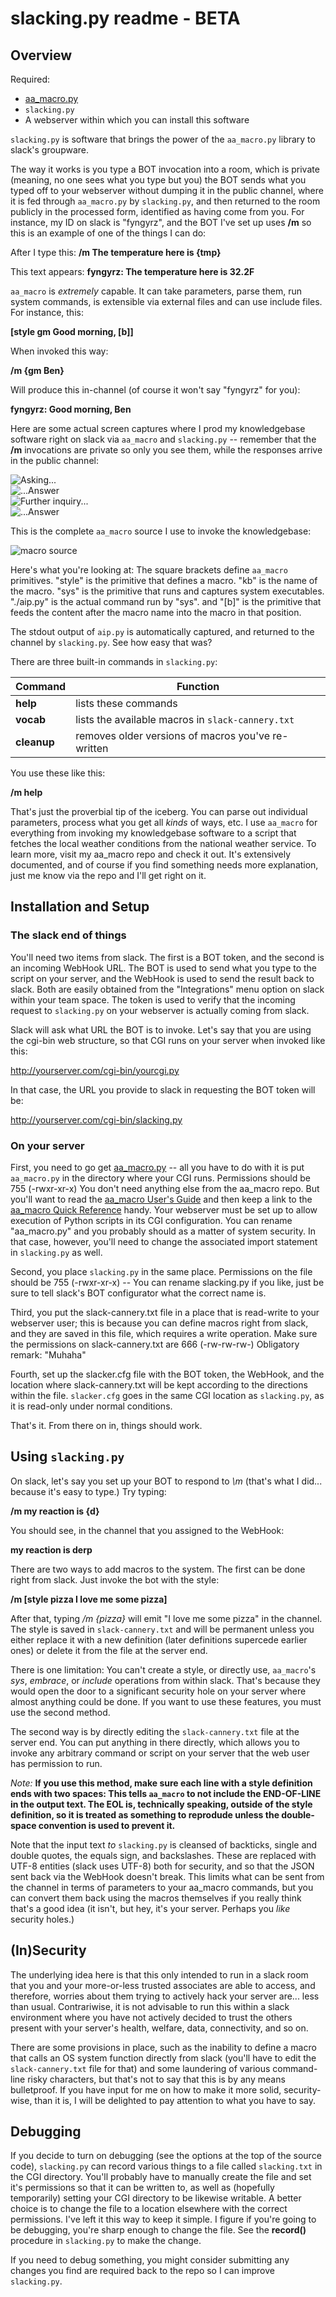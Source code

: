# slacking.py readme - BETA

## Overview

Required:

* [aa\_macro.py](https://github.com/fyngyrz/aa_macro)
* `slacking.py`
* A webserver within which you can install this software

`slacking.py` is software that brings the power of the `aa_macro.py`
library to slack's groupware.

The way it works is you type a BOT invocation into a room, which is
private \(meaning, no one sees what you type but you\) the BOT sends what
you typed off to your webserver without dumping it in the public
channel, where it is fed through `aa_macro.py` by `slacking.py`, and then
returned to the room publicly in the processed form, identified as
having come from you. For instance, my ID on slack is "fyngyrz", and the
BOT I've set up uses **/m** so this is an example of one of the things I can do:

After I type this: **/m The temperature here is {tmp}**

This text appears: **fyngyrz: The temperature here is 32.2F**

`aa_macro` is _extremely_ capable. It can take parameters, parse them,
run system commands, is extensible via external files and can use
include files. For instance, this:

**[style gm Good morning, [b]]**

When invoked this way:

**/m {gm Ben}**

Will produce this in-channel \(of course it won't say "fyngyrz" for you\):

**fyngyrz: Good morning, Ben**

Here are some actual screen captures where I prod my knowledgebase
software right on slack via `aa_macro` and `slacking.py` -- remember
that the **/m** invocations are private so only you see them, while the
responses arrive in the public channel:

![Asking...](http://fyngyrz.com/images/d1.png)  
![...Answer](http://fyngyrz.com/images/d2.png)  
![Further inquiry...](http://fyngyrz.com/images/d3.png)  
![...Answer](http://fyngyrz.com/images/d4.png)  

This is the complete `aa_macro` source I use to invoke the knowledgebase:

![macro source](http://fyngyrz.com/images/d5.png)  

Here's what you're looking at: The square brackets define `aa_macro`
primitives. "style" is the primitive that defines a macro. "kb" is the
name of the macro. "sys" is the primitive that runs and captures system
executables. "./aip.py" is the actual command run by "sys". and "[b]" is
the primitive that feeds the content after the macro name into the macro
in that position.

The stdout output of `aip.py` is automatically captured, and returned to
the channel by `slacking.py`. See how easy that was?

There are three built-in commands in `slacking.py`:

Command | Function
------- | --------
**help** | lists these commands  
**vocab** | lists the available macros in `slack-cannery.txt`  
**cleanup** | removes older versions of macros you've re-written  

You use these like this:

**/m help**

That's just the proverbial tip of the iceberg. You can parse out
individual parameters, process what you get all *kinds* of ways, etc. I
use `aa_macro` for everything from invoking my knowledgebase software to
a script that fetches the local weather conditions from the national
weather service. To learn more, visit my aa_macro repo and check it out.
It's extensively documented, and of course if you find something needs
more explanation, just me know via the repo and I'll get right on it.

## Installation and Setup

### The slack end of things

You'll need two items from slack. The first is a BOT token, and the
second is an incoming WebHook URL. The BOT is used to send what you type
to the script on your server, and the WebHook is used to send the result
back to slack. Both are easily obtained from the "Integrations" menu
option on slack within your team space. The token is used to verify that
the incoming request to `slacking.py` on your webserver is actually
coming from slack.

Slack will ask what URL the BOT is to invoke. Let's say that you are
using the cgi-bin web structure, so that CGI runs on your server when
invoked like this:

http://yourserver.com/cgi-bin/yourcgi.py

In that case, the URL you provide to slack in requesting the BOT token
will be:

http://yourserver.com/cgi-bin/slacking.py

### On your server

First, you need to go get [aa_macro.py](https://github.com/fyngyrz/aa_macro) -- all
you have to do with it is put `aa_macro.py` in the directory where your
CGI runs. Permissions should be 755 \(-rwxr-xr-x\)
You don't need anything else from the aa\_macro repo. But you'll want to read the
[aa_macro User's Guide](https://github.com/fyngyrz/aa_macro/blob/master/users-guide.md)
and then keep a link to the
[aa_macro Quick Reference](https://github.com/fyngyrz/aa_macro/blob/master/quickref.md)
handy. Your webserver must be set up to allow execution of Python scripts in its CGI
configuration. You can rename "aa\_macro.py" and you probably should as a matter of
system security. In that case, however, you'll need to change the associated import
statement in `slacking.py` as well.

Second, you place `slacking.py` in the same place. Permissions on the 
file should be 755 \(-rwxr-xr-x\) -- You can rename slacking.py if you
like, just be sure to tell slack's BOT configurator what the correct
name is.

Third, you put the slack-cannery.txt file in a place that is read-write
to your webserver user; this is because you can define macros right from
slack, and they are saved in this file, which requires a write
operation. Make sure the permissions on slack-cannery.txt are 666
\(-rw-rw-rw-\) Obligatory remark: "Muhaha"

Fourth, set up the slacker.cfg file with the BOT token, the WebHook, and
the location where slack-cannery.txt will be kept according to the
directions within the file. `slacker.cfg` goes in the same CGI location
as `slacking.py`, as it is read-only under normal conditions.

That's it. From there on in, things should work.

## Using `slacking.py`

On slack, let's say you set up your BOT to respond to *\m*
\(that's what I did... because it's easy to type.\) Try
typing:

**/m my reaction is {d}**

You should see, in the channel that you assigned to the
WebHook:

**my reaction is derp**

There are two ways to add macros to the system. The first can
be done right from slack. Just invoke the bot with the style:

**/m [style pizza I love me some pizza]**

After that, typing */m {pizza}* will emit "I love me some pizza"
in the channel. The style is saved in `slack-cannery.txt` and will
be permanent unless you either replace it with a new definition
\(later definitions supercede earlier ones\) or delete it from the
file at the server end.

There is one limitation: You can't create a style, or directly use,
`aa_macro`'s *sys*, *embrace*, or *include* operations from within
slack. That's because they would open the door to a significant
security hole on your server where almost anything could be done.
If you want to use these features, you must use the second method.

The second way is by directly editing the `slack-cannery.txt` file at
the server end. You can put anything in there directly, which allows you
to invoke any arbitrary command or script on your server that the web
user has permission to run.

_Note:_ **If you use this method, make sure each line with a style
definition ends with two spaces: This tells `aa_macro` to not include
the END-OF-LINE in the output text. The EOL is, technically speaking,
outside of the style definition, so it is treated as something to
reprodude unless the double-space convention is used to prevent it.**

Note that the input text _to_ `slacking.py` is cleansed of backticks,
single and double quotes, the equals sign, and backslashes. These are
replaced with UTF-8 entities \(slack uses UTF-8\) both for security, and
so that the JSON sent back via the WebHook doesn't break. This limits
what can be sent from the channel in terms of parameters to your
aa_macro commands, but you can convert them back using the macros
themselves if you really think that's a good idea \(it isn't, but hey,
it's your server. Perhaps you _like_ security holes.\)

## \(In\)Security

The underlying idea here is that this only intended to run in a slack
room that you and your more-or-less trusted associates are able to
access, and therefore, worries about them trying to actively hack your
server are... less than usual. Contrariwise, it is not advisable to run
this within a slack environment where you have not actively decided to
trust the others present with your server's health, welfare, data,
connectivity, and so on.

There are some provisions in place, such as the inability to define a
macro that calls an OS system function directly from slack \(you'll have
to edit the `slack-cannery.txt` file for that\) and some laundering of
various command-line risky characters, but that's not to say that this
is by any means bulletproof. If you have input for me on how to make it
more solid, security-wise, than it is, I will be delighted to pay
attention to what you have to say.

## Debugging

If you decide to turn on debugging \(see the options at the top of the
source code\), `slacking.py` can record various things to a file called
`slacking.txt` in the CGI directory. You'll probably have to manually
create the file and set it's permissions so that it can be written to,
as well as \(hopefully temporarily\) setting your CGI directory to be
likewise writable. A better choice is to change the file to a location
elsewhere with the correct permissions. I've left it this way to  keep
it simple. I figure if you're going to be debugging, you're sharp enough
to change the file. See the **record\(\)** procedure in `slacking.py` to
make the change.

If you need to debug something, you might consider submitting any
changes you find are required back to the repo so I can improve
`slacking.py`.
